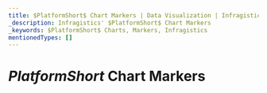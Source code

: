```yaml
---
title: $PlatformShort$ Chart Markers | Data Visualization | Infragistics
_description: Infragistics' $PlatformShort$ Chart Markers
_keywords: $PlatformShort$ Charts, Markers, Infragistics
mentionedTypes: []
---
```


# $PlatformShort$ Chart Markers

<!-- talk about marker types, marker templates, marker appearance

data-chart-series-markers.md
-->